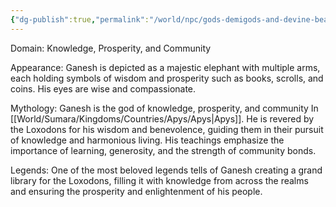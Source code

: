 ```yaml
---
{"dg-publish":true,"permalink":"/world/npc/gods-demigods-and-devine-beasts/way-of-the-great-ape/gods/ganesh-the-wise-elephant/"}
---
```


Domain: Knowledge, Prosperity, and Community

Appearance: Ganesh is depicted as a majestic elephant with multiple arms, each holding symbols of wisdom and prosperity such as books, scrolls, and coins. His eyes are wise and compassionate.

Mythology: Ganesh is the god of knowledge, prosperity, and community In [[World/Sumara/Kingdoms/Countries/Apys/Apys\|Apys]]. He is revered by the Loxodons for his wisdom and benevolence, guiding them in their pursuit of knowledge and harmonious living. His teachings emphasize the importance of learning, generosity, and the strength of community bonds.

Legends: One of the most beloved legends tells of Ganesh creating a grand library for the Loxodons, filling it with knowledge from across the realms and ensuring the prosperity and enlightenment of his people.
